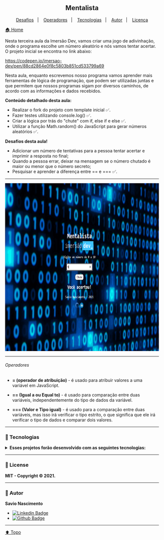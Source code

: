 <h2 align="center"> Mentalista <a id="top"></a></h2>

<p align="center">
    <a href="#desafios">Desafios</a>&nbsp;&nbsp;&nbsp;|&nbsp;&nbsp;&nbsp;
    <a href="#operadores">Operadores</a>&nbsp;&nbsp;&nbsp;|&nbsp;&nbsp;&nbsp;
    <a href="#tecnologias">Tecnologias</a>&nbsp;&nbsp;&nbsp;|&nbsp;&nbsp;&nbsp;
    <a href="#autor">Autor</a>&nbsp;&nbsp;&nbsp;|&nbsp;&nbsp;&nbsp;
    <a href="#license">Licença</a>

</p>

[🏠 Home](https://github.com/savionascimentodev/ImersaoDev)

Nesta terceira aula da Imersão Dev, vamos criar uma jogo de adivinhação, onde o programa escolhe um número aleatório e nós vamos tentar acertar. O projeto inicial se encontra no link abaixo:

https://codepen.io/imersao-dev/pen/88cd2864e0f8c5803b851cd533799a69

Nesta aula, enquanto escrevemos nosso programa vamos aprender mais ferramentas de lógica de programação, que podem ser utilizadas juntas e que permitem que nossos programas sigam por diversos caminhos, de acordo com as informações e dados recebidos.

**Conteúdo detalhado desta aula:**

- Realizar o fork do projeto com template inicial ✅.
- Fazer testes utilizando console.log() ✅.
- Criar a lógica por trás do "chute" com if, else if e else ✅.
- Utilizar a função Math.random() do JavaScript para gerar números aleatórios ✅.

**Desafios desta aula!** <a id="desafios"></a>

- Adicionar um número de tentativas para a pessoa tentar acertar e imprimir a resposta no final;
- Quando a pessoa errar, deixar na mensagem se o número chutado é maior ou menor que o número secreto;
- Pesquisar e aprender a diferença entre == e === ✅.

---

<p align="center">
 <img alt="wallpaper-mentalist" src="./assets/wallpaper.png" height="550" >
</p>

---

###### Operadores <a id="operadores"></a>

- **= (operador de atribuição)** - é usado para atribuir valores a uma variável em JavaScript.

- **== (Igual a ou Equal to)** - é usado para comparação entre duas variáveis, independentemente do tipo de dados da variável.

- **=== (Valor e Tipo igual)** - é usado para a comparação entre duas variáveis, mas isso irá verificar o tipo estrito, o que significa que ele irá verificar o tipo de dados e comparar dois valores.

---

### 🚀 Tecnologias <a id="tecnologias"></a>

<details>
<summary>
  <strong>Esses projetos forão desenvolvido com as seguintes tecnologias:</strong>
</summary>
<br>

![HTML5](https://img.shields.io/badge/HTML5-E34F26?style=flat&logo=html5&logoColor=white) ![CSS3](https://img.shields.io/badge/CSS3-1572B6?style=flat&logo=css3&logoColor=white) ![JavaScript](https://img.shields.io/badge/JavaScript-F7DF1E?style=flat&logo=javascript&logoColor=black)

</details>

---

### 📝 License <a id="license"></a>

**MIT - Copyright © 2021.**

---

### 👤 Autor <a id="autor"></a>

**Savio Nascimento**

- [![Linkedin Badge](https://img.shields.io/badge/-SavioNascimento-blue?style=flat-square&logo=Linkedin&logoColor=white&link=https://www.linkedin.com/savio-nascimento)](https://www.linkedin.com/in/savio-nascimento/)
- [![Github Badge](https://img.shields.io/badge/savionascimentodev-24292e?style=flat&logo=Github&logoColor=white&link=https://github.com/savionascimentodev)](https://github.com/savionascimentodev)

---

[⬆️ Topo](#top) <br>
